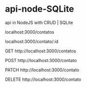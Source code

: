 # api-node-SQLite
api in NodeJS with CRUD | SQLite

localhost:3000/contatos

localhost:3000/contato/:id

GET
http://localhost:3000/contatos

POST
http://localhost:3000/contato

PATCH
http://localhost:3000/contato

DELETE
http://localhost:3000/contato
